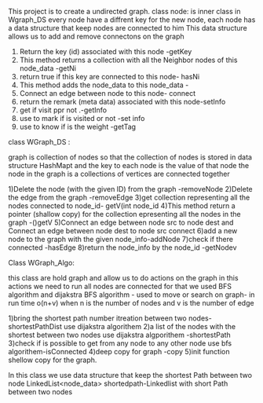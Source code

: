This project is to create a undirected graph.
class node: is inner class in Wgraph_DS
every node have a diffrent key for the new  node, each node has a data structure that keep nodes are connected to him 
This data structure allows us to add and remove connectons on the graph  


1) Return the key (id) associated with this node -getKey
2) This method returns a collection with all the Neighbor nodes of this node_data -getNi 
3) return true if this key are connected  to this node- hasNi 
4) This method adds the node_data  to this node_data -
5) Connect an edge between node to this node- connect
6) return the remark (meta data) associated with this node-setInfo
7) get if visit ppr not .-getInfo
8) use to mark if is visited or not -set info
9) use to know if is the weight -getTag

class WGraph_DS :

graph is collection of nodes so that the collection of nodes is stored in data structure HashMapt and  the key to each node is the value of that node 
the node in the graph is a collections of  vertices are connected together

1)Delete the node (with the given ID) from the graph -removeNode
2)Delete the edge from the graph -removeEdge
3)get collection representing all the nodes connected to node_id- getV(int node_id 
4)This method return a pointer (shallow copy) for the collection epresenting all the nodes in the graph -()getV
5)Connect an edge between node src to node dest and Connect an edge between node dest to node src connect
6)add a new node to the graph with the given node_info-addNode
7)check if there connected -hasEdge
8)return the node_info by the node_id -getNodev

Class WGraph_Algo:

 this class  are hold graph and allow us to do actions on the graph in this actions we need to run all nodes are connected for that we used BFS algorithm and dijakstra
BFS algorithm - used to move or search on graph- in run time o(n+v) when n is the number of nodes and v is the number of edge  

1)bring the shortest path number itreation between two nodes-shortestPathDist use dijakstra algorithem
2)a list of the nodes with the shortest between two nodes use dijakstra algporithem -shortestPath
3)check if is possible to get from any node to any other node use bfs algorithem-isConnected
4)deep copy for graph -copy
5)init function shellow copy for the graph.


In this class we use data structure that keep the shortest Path between two node
LinkedList<node_data> shortedpath-Linkedlist with short Path between two nodes




